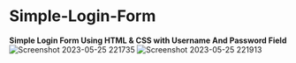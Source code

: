 # Simple-Login-Form
**Simple Login Form Using HTML & CSS with Username And Password Field**
![Screenshot 2023-05-25 221735](https://github.com/Angel2526/Simple-Login-Form/assets/83410222/7a6bd23b-52cc-4cc3-92cd-0a7539da3c0f)
![Screenshot 2023-05-25 221913](https://github.com/Angel2526/Simple-Login-Form/assets/83410222/7931682a-884f-48ac-8448-ef005f50dd96)
